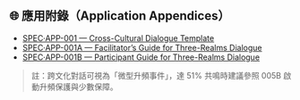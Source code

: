## 🌐 應用附錄（Application Appendices）
- [SPEC·APP-001 — Cross-Cultural Dialogue Template](DOCS/SPEC·APP-001-Cross-Cultural-Dialogue.md)
- [SPEC·APP-001A — Facilitator’s Guide for Three-Realms Dialogue](DOCS/SPEC·APP-001A-Facilitator-Guide.md)
- [SPEC·APP-001B — Participant Guide for Three-Realms Dialogue](DOCS/SPEC·APP-001B-Participant-Guide.md)

> 註：跨文化對話可視為「微型升頻事件」，達 51% 共鳴時建議參照 005B 啟動升頻保護與少數保障。
